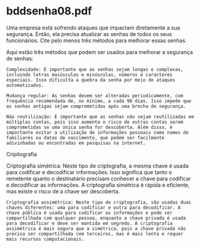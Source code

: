 # bddsenha08.pdf
Uma empresa está sofrendo ataques que impactam diretamente a sua segurança. Então, ela precisa atualizar as senhas de todos os seus funcionários. Cite pelo menos três métodos para melhorar essas senhas.

Aqui estão três métodos que podem ser usados para melhorar a segurança de senhas:

    Complexidade: É importante que as senhas sejam longas e complexas, incluindo letras maiúsculas e minúsculas, números e caracteres especiais. Isso dificulta a quebra da senha por meio de ataques automatizados.

    Mudança regular: As senhas devem ser alteradas periodicamente, com frequência recomendada de, no mínimo, a cada 90 dias. Isso impede que as senhas antigas sejam comprometidas após uma brecha de segurança.

    Não reutilização: É importante que as senhas não sejam reutilizadas em múltiplas contas, pois isso aumenta o risco de outras contas serem comprometidas se uma única senha for descoberta. Além disso, é importante evitar a utilização de informações pessoais como nomes de familiares ou datas de nascimento, que podem ser facilmente adivinhadas ou encontradas em pesquisas na internet.

Cripitografia    

Criptografia simétrica: Neste tipo de criptografia, a mesma chave é usada para codificar e decodificar informações. Isso significa que tanto o remetente quanto o destinatário precisam conhecer a chave para codificar e decodificar as informações. A criptografia simétrica é rápida e eficiente, mas existe o risco de a chave ser descoberta.

    Criptografia assimétrica: Neste tipo de criptografia, são usadas duas chaves diferentes: uma para codificar e outra para decodificar. A chave pública é usada para codificar as informações e pode ser compartilhada com qualquer pessoa, enquanto a chave privada é usada para decodificar e deve ser mantida em segredo. A criptografia assimétrica é mais segura que a simétrica, pois a chave privada não precisa ser compartilhada com terceiros, mas é mais lenta e requer mais recursos computacionais.
